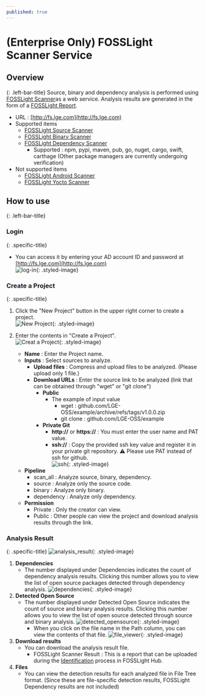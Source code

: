 ```yaml
---
published: true
---
```


# (Enterprise Only) FOSSLight Scanner Service 

## Overview
{: .left-bar-title}
Source, binary and dependency analysis is performed using [FOSSLight Scanner](https://fosslight.org/fosslight-guide-en/scanner/)as a web service. Analysis results are generated in the form of a [FOSSLight Report](https://fosslight.org/hub-guide-en/learn/2_fosslight_report.html).    
- URL : [http://fs.lge.com](http://fs.lge.com)
- Supported items
    - [FOSSLight Source Scanner](https://fosslight.org/fosslight-guide-en/scanner/2_source.html)
    - [FOSSLight Binary Scanner](https://fosslight.org/fosslight-guide-en/scanner/4_binary.html)
    - [FOSSLight Dependency Scanner](https://fosslight.org/fosslight-guide-en/scanner/3_dependency.html)
        - Supported : npm, pypi, maven, pub, go, nuget, cargo, swift, carthage
          (Other package managers are currently undergoing verification)  
- Not supported items
    - [FOSSLight Android Scanner](https://fosslight.org/fosslight-guide-en/scanner/6_android.html)
    - [FOSSLight Yocto Scanner](https://fosslight.org/fosslight-guide-en/scanner/5_yocto.html)


## How to use
{: .left-bar-title}

### Login
{: .specific-title}
- You can access it by entering your AD account ID and password at [http://fs.lge.com](http://fs.lge.com)<br>
![log-in](images/7_fl_ss_login.png){: .styled-image}  

### Create a Project 
{: .specific-title} 
1. Click the "New Project" button in the upper right corner to create a project.  
![New Project](images/7_fl_ss_newproject.png){: .styled-image}  

2. Enter the contents in "Create a Project".  
![Creat a Project](images/7_fl_ss_create_project.png){: .styled-image}  
    - **Name** :  Enter the Project name.
    - **Inputs** : Select sources to analyze.
        - **Upload files** : Compress and upload files to be analyzed. (Please upload only 1 file.)  
        - **Download URLs** :  Enter the source link to be analyzed (link that can be obtained through "wget" or "git clone")    
            - **Public** 
                - The example of input value
                    - wget : github.com/LGE-OSS/example/archive/refs/tags/v1.0.0.zip
                    - git clone : github.com/LGE-OSS/example
            - **Private Git** 
                - **http://** or **https://** : You must enter the user name and PAT value.
                - **ssh://** : Copy the provided ssh key value and register it in your private git repository. ⚠️ Please use PAT instead of ssh for github.    
                ![ssh](images/7_fl_ss_ssh.png){: .styled-image}  
    - **Pipeline**
        - scan_all : Analyze source, binary, dependency.
        - source : Analyze only the source code.
        - binary : Analyze only binary.
        - dependency : Analyze only dependency.
    - **Permission**
        - Private : Only the creator can view.
        - Public : Other people can view the project and download analysis results through the link.


### Analysis Result
{: .specific-title} 
![analysis_result](images/7_fl_ss_analysis_result.png){: .styled-image}  
1. **Dependencies**
    - The number displayed under Dependencies indicates the count of dependency analysis results. Clicking this number allows you to view the list of open source packages detected through dependency analysis.
    ![dependencies](images/7_fl_ss_dependencies.png){: .styled-image}
2. **Detected Open Source**
    - The number displayed under Detected Open Source indicates the count of source and binary analysis results. Clicking this number allows you to view the list of open source detected through source and binary analysis.
    ![detected_opensource](images/7_fl_ss_detected_opensource.png){: .styled-image}  
        - When you click on the file name in the Path column, you can view the contents of that file.
        ![file_viewer](images/7_fl_ss_file_viewer.png){: .styled-image}
3. **Download results**
    - You can download the analysis result file.
        - FOSSLight Scanner Result : This is a report that can be uploaded during the [Identification](https://fosslight.org/hub-guide-en/tutorial/1_project/2_Identification/) process in FOSSLight Hub.
4. **Files**
    - You can view the detection results for each analyzed file in File Tree format. (Since these are file-specific detection results, FOSSLight Dependency results are not included)  


